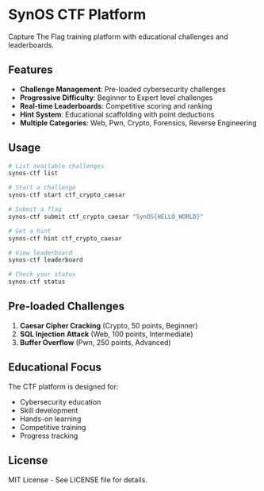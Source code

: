# SynOS CTF Platform

Capture The Flag training platform with educational challenges and leaderboards.

## Features

-   **Challenge Management**: Pre-loaded cybersecurity challenges
-   **Progressive Difficulty**: Beginner to Expert level challenges
-   **Real-time Leaderboards**: Competitive scoring and ranking
-   **Hint System**: Educational scaffolding with point deductions
-   **Multiple Categories**: Web, Pwn, Crypto, Forensics, Reverse Engineering

## Usage

```bash
# List available challenges
synos-ctf list

# Start a challenge
synos-ctf start ctf_crypto_caesar

# Submit a flag
synos-ctf submit ctf_crypto_caesar "SynOS{HELLO_WORLD}"

# Get a hint
synos-ctf hint ctf_crypto_caesar

# View leaderboard
synos-ctf leaderboard

# Check your status
synos-ctf status
```

## Pre-loaded Challenges

1. **Caesar Cipher Cracking** (Crypto, 50 points, Beginner)
2. **SQL Injection Attack** (Web, 100 points, Intermediate)
3. **Buffer Overflow** (Pwn, 250 points, Advanced)

## Educational Focus

The CTF platform is designed for:

-   Cybersecurity education
-   Skill development
-   Hands-on learning
-   Competitive training
-   Progress tracking

## License

MIT License - See LICENSE file for details.
